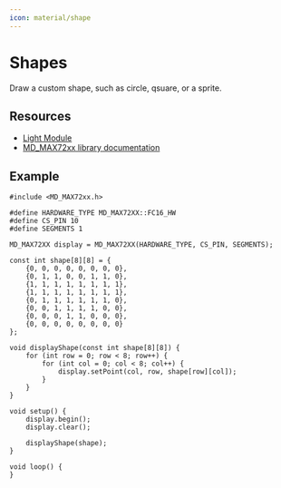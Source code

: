 ```yaml
---
icon: material/shape
---
```


# Shapes

Draw a custom shape, such as circle, qsuare, or a sprite. 

## Resources

- [Light Module](../../modules/light-module.md)
- [MD_MAX72xx library documentation](https://majicdesigns.github.io/MD_MAX72XX/class_m_d___m_a_x72_x_x.html)

## Example

```arduino
#include <MD_MAX72xx.h>

#define HARDWARE_TYPE MD_MAX72XX::FC16_HW
#define CS_PIN 10
#define SEGMENTS 1

MD_MAX72XX display = MD_MAX72XX(HARDWARE_TYPE, CS_PIN, SEGMENTS);

const int shape[8][8] = {
	{0, 0, 0, 0, 0, 0, 0, 0},
	{0, 1, 1, 0, 0, 1, 1, 0},
	{1, 1, 1, 1, 1, 1, 1, 1},
	{1, 1, 1, 1, 1, 1, 1, 1},
	{0, 1, 1, 1, 1, 1, 1, 0},
	{0, 0, 1, 1, 1, 1, 0, 0},
	{0, 0, 0, 1, 1, 0, 0, 0},
	{0, 0, 0, 0, 0, 0, 0, 0}
};

void displayShape(const int shape[8][8]) {
	for (int row = 0; row < 8; row++) {
		for (int col = 0; col < 8; col++) {
			display.setPoint(col, row, shape[row][col]);
		}
	}
}

void setup() {
	display.begin();
	display.clear();

	displayShape(shape);
}

void loop() {
}
```
